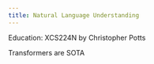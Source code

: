 ```yaml
---
title: Natural Language Understanding
---
```


Education: XCS224N by Christopher Potts

Transformers are SOTA